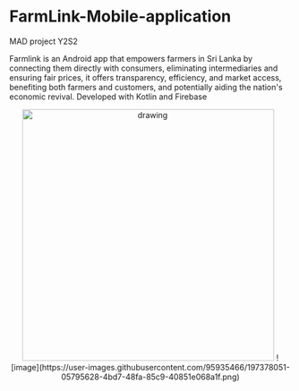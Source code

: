 # FarmLink-Mobile-application
MAD project Y2S2

Farmlink is an Android app that empowers farmers in Sri Lanka by
connecting them directly with consumers, eliminating intermediaries and
ensuring fair prices, it offers transparency, efficiency, and market access,
benefiting both farmers and customers, and potentially aiding the
nation's economic revival.
Developed with Kotlin and Firebase

<p align ="center"> 
<img style="float: center"  alt="drawing" src="girl.gif"  width="450px" height=450px">
  ![image](https://user-images.githubusercontent.com/95935466/197378051-05795628-4bd7-48fa-85c9-40851e068a1f.png)
</p>
